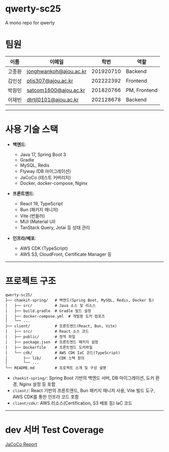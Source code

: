 # qwerty-sc25

A mono repo for qwerty

# 팀원

| 이름   | 이메일                 | 학번      | 역할         |
| ------ | ---------------------- | --------- | ------------ |
| 고종환 | jonghwankoh@ajou.ac.kr | 201920710 | Backend      |
| 김인성 | ptis307@ajou.ac.kr     | 202222392 | Frontend     |
| 박원민 | satcom1600@ajou.ac.kr  | 201820766 | PM, Frontend |
| 이재빈 | dtrtjl0101@ajou.ac.kr  | 202128678 | Backend      |

---

# 사용 기술 스택

- **백엔드**:

  - Java 17, Spring Boot 3
  - Gradle
  - MySQL, Redis
  - Flyway (DB 마이그레이션)
  - JaCoCo (테스트 커버리지)
  - Docker, docker-compose, Nginx

- **프론트엔드**:

  - React 19, TypeScript
  - Bun (패키지 매니저)
  - Vite (번들러)
  - MUI (Material UI)
  - TanStack Query, Jotai 등 상태 관리

- **인프라/배포**:
  - AWS CDK (TypeScript)
  - AWS S3, CloudFront, Certificate Manager 등

---

# 프로젝트 구조

```
qwerty-sc25/
├── chaekit-spring/   # 백엔드(Spring Boot, MySQL, Redis, Docker 등)
│   ├── src/          # Java 소스 및 리소스
│   ├── build.gradle  # Gradle 빌드 설정
│   ├── docker-compose.yml  # 개발용 도커 컴포즈
│   └── ...
├── client/           # 프론트엔드(React, Bun, Vite)
│   ├── src/          # React 소스 코드
│   ├── public/       # 정적 파일
│   ├── package.json  # 프론트엔드 패키지 설정
│   ├── Dockerfile    # 프론트엔드 도커파일
│   └── cdk/          # AWS CDK IaC 코드(TypeScript)
│       ├── lib/      # CDK 스택 정의
│       └── ...
└── README.md         # 프로젝트 소개 및 구성 설명
```

- `chaekit-spring/`: Spring Boot 기반의 백엔드 서버, DB 마이그레이션, 도커 환경, Nginx 설정 등 포함
- `client/`: React 기반의 프론트엔드, Bun 패키지 매니저 사용, Vite 빌드 도구, AWS CDK를 통한 인프라 코드 포함
- `client/cdk/`: AWS 리소스(Certification, S3 배포 등) IaC 코드

---

# dev 서버 Test Coverage

[JaCoCo Report](https://qwerty-sc25.github.io/qwerty-sc25/dev-server-test-coverage/)
